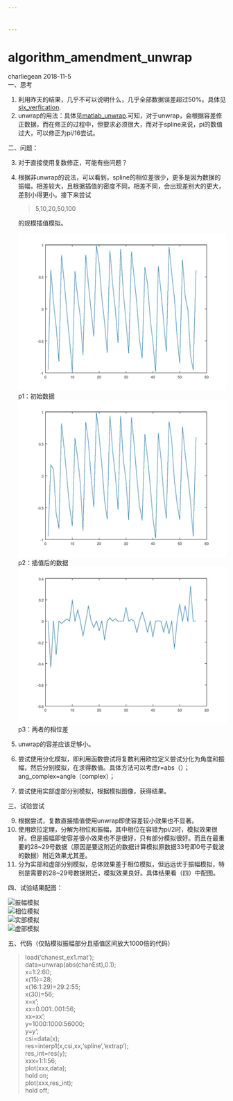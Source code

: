 ```yaml
---


---
```


<h1 id="algorithm_amendment_unwrap">algorithm_amendment_unwrap</h1>
<p>charliegean 2018-11-5<br>
一、思考</p>
<ol>
<li>利用昨天的结果，几乎不可以说明什么，几乎全部数据误差超过50%。具体见<a href="https://github.com/Charliegean/laboratory/blob/master/six_verification.md">six_verfication</a>.</li>
<li>unwrap的用法：具体见<a href="https://ww2.mathworks.cn/help/matlab/ref/unwrap.html?lang=en">matlab_unwrap</a>.可知，对于unwrap，会根据容差修正数据，而在修正的过程中，但要求必须很大，而对于spline来说，pi的数值过大，可以修正为pi/16尝试。</li>
</ol>
<p>二、问题：</p>
<ol start="3">
<li>
<p>对于直接使用复数修正，可能有些问题？</p>
</li>
<li>
<p>根据非unwrap的说法，可以看到，spline的相位差很少，更多是因为数据的振幅，相差较大，且根据插值的密度不同，相差不同，会出现差别大的更大，差别小得更小。接下来尝试</p>
<blockquote>
<p>5,10,20,50,100</p>
</blockquote>
<p>的规模插值模拟。</p>
<p><img src="https://github.com/Charliegean/laboratory/blob/master/picture/ang_data_1.jpg" alt="初始数据" title="初始数据"><br>
p1：初始数据<br>
<img src="https://github.com/Charliegean/laboratory/blob/master/picture/ang_res.jpg" alt="插值后的数据" title="插值后的数据"><br>
p2：插值后的数据<br>
<img src="https://github.com/Charliegean/laboratory/blob/master/picture/ang_chan_unwrap.jpg" alt="相位差" title="相位差"><br>
p3：两者的相位差</p>
</li>
<li>
<p>unwrap的容差应该足够小。</p>
</li>
<li>
<p>尝试使用分化模拟，即利用函数尝试将复数利用欧拉定义尝试分化为角度和振幅，然后分别模拟，在求得数值。具体方法可以考虑r=abs（）；ang_complex=angle（complex）；</p>
</li>
<li>
<p>尝试使用实部虚部分别模拟，根据模拟图像，获得结果。</p>
</li>
</ol>
<p>三、试验尝试</p>
<ol start="9">
<li>根据尝试，复数直接插值使用unwrap即使容差较小效果也不显著。</li>
<li>使用欧拉定理，分解为相位和振幅，其中相位在容错为pi/2时，模拟效果很好。但是振幅即使容差很小效果也不是很好，只有部分模拟很好。而且在最重要的28~29号数据（原因是要这附近的数据计算模拟原数据33号即0号子载波的数据）附近效果尤其差。</li>
<li>分为实部和虚部分别模拟，总体效果差于相位模拟，但远远优于振幅模拟，特别是需要的28~29号数据附近，模拟效果良好。具体结果看（四）中配图。</li>
</ol>
<p>四、试验结果配图：</p>
<p><img src=",%22%E6%8C%AF%E5%B9%85%E6%A8%A1%E6%8B%9F%22" alt="振幅模拟">	<br>
<img src=",%22%E7%9B%B8%E4%BD%8D%E6%A8%A1%E6%8B%9F%22" alt="相位模拟"><br>
<img src=",%22%E5%AE%9E%E9%83%A8%E6%A8%A1%E6%8B%9F%22" alt="实部模拟"><br>
<img src=",%22%E8%99%9A%E9%83%A8%E6%A8%A1%E6%8B%9F%22" alt="虚部模拟"></p>
<p>五、代码（仅贴模拟振幅部分且插值区间放大1000倍的代码）</p>
<blockquote>
<p>load(‘chanest_ex1.mat’);<br>
data=unwrap(abs(chanEst),0.1);<br>
x=1:2:60;<br>
x(15)=28;<br>
x(16:1:29)=29:2:55;<br>
x(30)=56;<br>
x=x’;<br>
xx=0.001:.001:56;<br>
xx=xx’;<br>
y=1000:1000:56000;<br>
y=y’;<br>
csi=data(x);<br>
res=interp1(x,csi,xx,‘spline’,‘extrap’);<br>
res_int=res(y);<br>
xxx=1:1:56;<br>
plot(xxx,data);<br>
hold on;<br>
plot(xxx,res_int);<br>
hold off;</p>
</blockquote>

